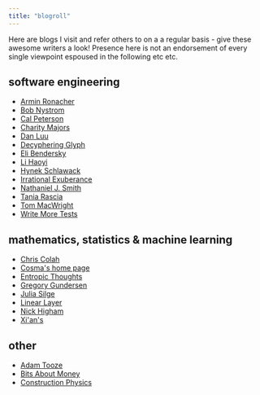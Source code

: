 ```yaml
---
title: "blogroll"
---
```


Here are blogs I visit and refer others to on a a regular basis - give these awesome
writers a look! Presence here is not an endorsement of every single viewpoint espoused
in the following etc etc.

## software engineering

- [Armin Ronacher](https://lucumr.pocoo.org/)
- [Bob Nystrom](https://journal.stuffwithstuff.com)
- [Cal Peterson](https://calpaterson.com/)
- [Charity Majors](https://charity.wtf/)
- [Dan Luu](https://danluu.com/)
- [Decyphering Glyph](https://blog.glyph.im/)
- [Eli Bendersky](https://eli.thegreenplace.net/archives/all)
- [Li Haoyi](https://www.lihaoyi.com/)
- [Hynek Schlawack](https://hynek.me/)
- [Irrational Exuberance](https://lethain.com/)
- [Nathaniel J. Smith](https://vorpus.org/blog/)
- [Tania Rascia](https://www.taniarascia.com/)
- [Tom MacWright](https://macwright.com/)
- [Write More Tests](https://writemoretests.com/2012/02/estimating-like-an-adult-what-to-steal-from-agile)

## mathematics, statistics & machine learning

- [Chris Colah](https://colah.github.io/)
- [Cosma's home page](http://bactra.org/)
- [Entropic Thoughts](https://entropicthoughts.com/index)
- [Gregory Gundersen](https://gregorygundersen.com/blog/)
- [Julia Silge](https://juliasilge.com/)
- [Linear Layer](https://linearlayer.substack.com/s)
- [Nick Higham](https://nhigham.com/blog/)
- [Xi'an's](https://xianblog.wordpress.com/page/2/)

## other

- [Adam Tooze](https://adamtooze.com/blog/)
- [Bits About Money](https://www.bitsaboutmoney.com/)
- [Construction Physics](https://www.construction-physics.com/)

